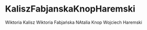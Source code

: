 # KaliszFabjanskaKnopHaremski
Wiktoria Kalisz 
Wiktoria Fabjańska 
NAtalia Knop 
Wojciech Haremski 

